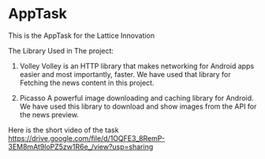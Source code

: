 # AppTask
This is the AppTask for the Lattice Innovation

The Library Used in The project:

1. Volley
Volley is an HTTP library that makes networking for Android apps easier and most importantly, faster. We have used that library for Fetching the news content in this project.

2. Picasso
A powerful image downloading and caching library for Android. We have used this library to download and show images from the API for the news preview.

Here is the short video of the task
https://drive.google.com/file/d/1OQFE3_8RemP-3EM8mAt9loPZ5zw1R6e_/view?usp=sharing
